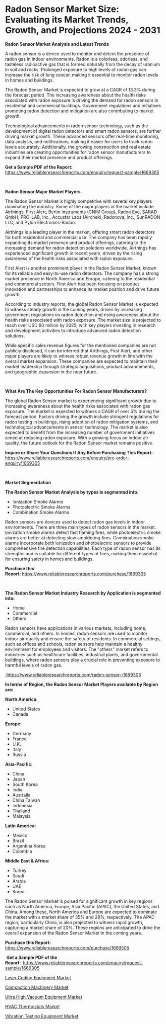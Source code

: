 <p><h1>Radon Sensor Market Size: Evaluating its Market Trends, Growth, and Projections 2024 - 2031</h1></p><p><strong>Radon Sensor Market Analysis and Latest Trends</strong></p>
<p><p>A radon sensor is a device used to monitor and detect the presence of radon gas in indoor environments. Radon is a colorless, odorless, and tasteless radioactive gas that is formed naturally from the decay of uranium in soil and rocks. Prolonged exposure to high levels of radon gas can increase the risk of lung cancer, making it essential to monitor radon levels in homes and buildings.</p><p>The Radon Sensor Market is expected to grow at a CAGR of 13.3% during the forecast period. The increasing awareness about the health risks associated with radon exposure is driving the demand for radon sensors in residential and commercial buildings. Government regulations and initiatives promoting radon detection and mitigation are also contributing to market growth.</p><p>Technological advancements in radon sensor technology, such as the development of digital radon detectors and smart radon sensors, are further driving market growth. These advanced sensors offer real-time monitoring, data analysis, and notifications, making it easier for users to track radon levels accurately. Additionally, the growing construction and real estate industries are creating opportunities for radon sensor manufacturers to expand their market presence and product offerings.</p></p>
<p><strong>Get a Sample PDF of the Report:&nbsp;</strong> <a href="https://www.reliableresearchreports.com/enquiry/request-sample/1669305">https://www.reliableresearchreports.com/enquiry/request-sample/1669305</a></p>
<p>&nbsp;</p>
<p><strong>Radon Sensor Major Market Players</strong></p>
<p><p>The Radon Sensor Market is highly competitive with several key players dominating the industry. Some of the major players in the market include Airthings, First Alert, Bertin Instruments (CNIM Group), Radon Eye, SARAD GmbH, PRO-LAB, Inc., Accustar Labs (Airchek), Radonova, Inc., SunRADON LLC, and Pylon Electronics-Radon.</p><p>Airthings is a leading player in the market, offering smart radon detectors for both residential and commercial use. The company has been rapidly expanding its market presence and product offerings, catering to the increasing demand for radon detection solutions worldwide. Airthings has experienced significant growth in recent years, driven by the rising awareness of the health risks associated with radon exposure.</p><p>First Alert is another prominent player in the Radon Sensor Market, known for its reliable and easy-to-use radon detectors. The company has a strong market presence in North America and Europe, catering to the residential and commercial sectors. First Alert has been focusing on product innovation and partnerships to enhance its market position and drive future growth.</p><p>According to industry reports, the global Radon Sensor Market is expected to witness steady growth in the coming years, driven by increasing government regulations on radon detection and rising awareness about the health risks associated with radon exposure. The market size is projected to reach over USD 90 million by 2025, with key players investing in research and development activities to introduce advanced radon detection solutions.</p><p>While specific sales revenue figures for the mentioned companies are not publicly disclosed, it can be inferred that Airthings, First Alert, and other major players are likely to witness robust revenue growth in line with the overall market expansion. These companies are expected to maintain their market leadership through strategic acquisitions, product advancements, and geographic expansion in the near future.</p></p>
<p>&nbsp;</p>
<p><strong>What Are The Key Opportunities For Radon Sensor Manufacturers?</strong></p>
<p><p>The global Radon Sensor market is experiencing significant growth due to increasing awareness about the health risks associated with radon gas exposure. The market is expected to witness a CAGR of over 5% during the forecast period. Factors driving the growth include stringent regulations for radon testing in buildings, rising adoption of radon mitigation systems, and technological advancements in sensor technology. The market is also expected to benefit from the increasing number of government initiatives aimed at reducing radon exposure. With a growing focus on indoor air quality, the future outlook for the Radon Sensor market remains positive.</p></p>
<p><strong>Inquire or Share Your Questions If Any Before Purchasing This Report:</strong> <a href="https://www.reliableresearchreports.com/enquiry/pre-order-enquiry/1669305">https://www.reliableresearchreports.com/enquiry/pre-order-enquiry/1669305</a></p>
<p>&nbsp;</p>
<p><strong>Market Segmentation</strong></p>
<p><strong>The Radon Sensor Market Analysis by types is segmented into:</strong></p>
<p><ul><li>Ionization Smoke Alarms</li><li>Photoelectric Smoke Alarms</li><li>Combination Smoke Alarms</li></ul></p>
<p><p>Radon sensors are devices used to detect radon gas levels in indoor environments. There are three main types of radon sensors in the market. Ionization smoke alarms detect fast flaming fires, while photoelectric smoke alarms are better at detecting slow smoldering fires. Combination smoke alarms incorporate both ionization and photoelectric sensors to provide comprehensive fire detection capabilities. Each type of radon sensor has its strengths and is suitable for different types of fires, making them essential for ensuring safety in homes and buildings.</p></p>
<p><strong>Purchase this Report:&nbsp;</strong><a href="https://www.reliableresearchreports.com/purchase/1669305">https://www.reliableresearchreports.com/purchase/1669305</a></p>
<p>&nbsp;</p>
<p><strong>The Radon Sensor Market Industry Research by Application is segmented into:</strong></p>
<p><ul><li>Home</li><li>Commercial</li><li>Others</li></ul></p>
<p><p>Radon sensors have applications in various markets, including home, commercial, and others. In homes, radon sensors are used to monitor indoor air quality and ensure the safety of residents. In commercial settings, such as offices and schools, radon sensors help maintain a healthy environment for employees and visitors. The "others" market refers to industries such as healthcare facilities, industrial plants, and governmental buildings, where radon sensors play a crucial role in preventing exposure to harmful levels of radon gas.</p></p>
<p><a href="https://www.reliableresearchreports.com/radon-sensor-r1669305">&nbsp;https://www.reliableresearchreports.com/radon-sensor-r1669305</a></p>
<p><strong>In terms of Region, the Radon Sensor Market Players available by Region are:</strong></p>
<p>
    <p> <strong> North America: </strong>
        <ul>
            <li>United States</li>
            <li>Canada</li>
        </ul>
        </p> 
    <p> <strong> Europe: </strong>
        <ul>
            <li>Germany</li>
            <li>France</li>
            <li>U.K.</li>
            <li>Italy</li>
            <li>Russia</li>
        </ul>
        </p> 
    <p> <strong> Asia-Pacific: </strong>
        <ul>
            <li>China</li>
            <li>Japan</li>
            <li>South Korea</li>
            <li>India</li>
            <li>Australia</li>
            <li>China Taiwan</li>
            <li>Indonesia</li>
            <li>Thailand</li>
            <li>Malaysia</li>
        </ul>
        </p> 
    <p> <strong> Latin America: </strong>
        <ul>
            <li>Mexico</li>
            <li>Brazil</li>
            <li>Argentina Korea</li>
            <li>Colombia</li>
        </ul>
        </p> 
    <p> <strong> Middle East & Africa: </strong>
        <ul>
            <li>Turkey</li>
            <li>Saudi</li>
            <li>Arabia</li>
            <li>UAE</li>
            <li>Korea</li>
        </ul>
    </p>
    </p>
<p><p>The Radon Sensor Market is poised for significant growth in key regions such as North America, Europe, Asia Pacific (APAC), the United States, and China. Among these, North America and Europe are expected to dominate the market with a market share of 35% and 28%, respectively. The APAC region, particularly China, is also projected to witness rapid growth, capturing a market share of 20%. These regions are anticipated to drive the overall expansion of the Radon Sensor Market in the coming years.</p></p>
<p><strong>Purchase this Report: </strong><a href="https://www.reliableresearchreports.com/purchase/1669305">https://www.reliableresearchreports.com/purchase/1669305</a></p>
<p>&nbsp;<strong>Get a Sample PDF of the Report:&nbsp;&nbsp;</strong><a href="https://www.reliableresearchreports.com/enquiry/request-sample/1669305">https://www.reliableresearchreports.com/enquiry/request-sample/1669305</a></p>
<p><strong></strong></p>
<p><p><a href="https://github.com/graysonwolfe1913/Market-Research-Report-List-1/blob/main/laser-coding-equipment-market.md">Laser Coding Equipment Market</a></p><p><a href="https://github.com/seamusocallaghan/Market-Research-Report-List-1/blob/main/compaction-machinery-market.md">Compaction Machinery Market</a></p><p><a href="https://github.com/sydneyHaley871/Market-Research-Report-List-1/blob/main/ultra-high-vacuum-equipment-market.md">Ultra High Vacuum Equipment Market</a></p><p><a href="https://github.com/widyafarer/Market-Research-Report-List-1/blob/main/hvac-thermostats-market.md">HVAC Thermostats Market</a></p><p><a href="https://github.com/lnamivez37/Market-Research-Report-List-1/blob/main/vibration-testing-equipment-market.md">Vibration Testing Equipment Market</a></p></p>